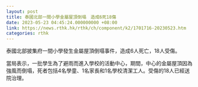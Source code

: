 ```yaml
---
layout: post
title: 泰國北部一間小學金屬屋頂倒塌　造成6死18傷
date: 2023-05-23 04:45:24.000000000 +08:00
link: https://news.rthk.hk/rthk/ch/component/k2/1701716-20230523.htm
categories: rthk
---
```


泰國北部披集府一間小學發生金屬屋頂倒塌事件，造成6人死亡，18人受傷。

當局表示，一批學生為了避雨而進入學校的活動中心，期間，中心的金屬屋頂因為強風而倒塌，死者包括4名學童、1名家長和1名學校清潔工人。受傷的18人已經送院治理。
